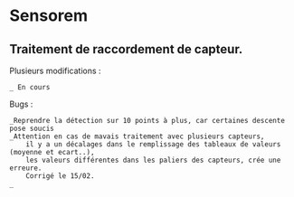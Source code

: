 # Sensorem
## Traitement de raccordement de capteur.

Plusieurs modifications :

    _ En cours

Bugs :

    _Reprendre la détection sur 10 points à plus, car certaines descente pose soucis
    _Attention en cas de mavais traitement avec plusieurs capteurs,
        il y a un décalages dans le remplissage des tableaux de valeurs (moyenne et ecart..),
        les valeurs différentes dans les paliers des capteurs, crée une erreure.
        Corrigé le 15/02.
    _

